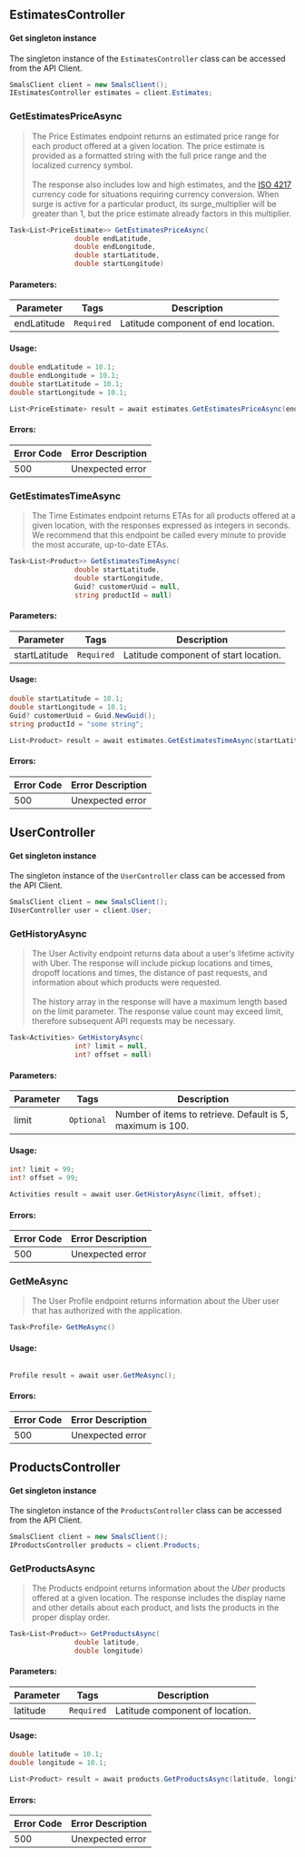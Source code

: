 ## EstimatesController

#### Get singleton instance
The singleton instance of the ``` EstimatesController ``` class can be accessed from the API Client.
```csharp
SmalsClient client = new SmalsClient();
IEstimatesController estimates = client.Estimates;
```

### GetEstimatesPriceAsync

> The Price Estimates endpoint returns an estimated price range
> for each product offered at a given location. The price estimate is
> provided as a formatted string with the full price range and the localized
> currency symbol.<br><br>The response also includes low and high estimates,
> and the [ISO 4217](http://en.wikipedia.org/wiki/ISO_4217) currency code for
> situations requiring currency conversion. When surge is active for a particular
> product, its surge_multiplier will be greater than 1, but the price estimate
> already factors in this multiplier.
> 

```csharp
Task<List<PriceEstimate>> GetEstimatesPriceAsync(
                double endLatitude,
                double endLongitude,
                double startLatitude,
                double startLongitude)
```

#### Parameters: 

| Parameter | Tags | Description |
|-----------|------|-------------|
| endLatitude |  ``` Required ```  | Latitude component of end location. || endLongitude |  ``` Required ```  | Longitude component of end location. || startLatitude |  ``` Required ```  | Latitude component of start location. || startLongitude |  ``` Required ```  | Longitude component of start location. |


#### Usage:
```csharp
double endLatitude = 10.1;
double endLongitude = 10.1;
double startLatitude = 10.1;
double startLongitude = 10.1;

List<PriceEstimate> result = await estimates.GetEstimatesPriceAsync(endLatitude, endLongitude, startLatitude, startLongitude);

```


#### Errors: 
| Error Code | Error Description |
|------------|-------------------|
| 500 | Unexpected error |




### GetEstimatesTimeAsync

> The Time Estimates endpoint returns ETAs for all products offered at a given location, with the responses expressed as integers in seconds. We recommend that this endpoint be called every minute to provide the most accurate, up-to-date ETAs.

```csharp
Task<List<Product>> GetEstimatesTimeAsync(
                double startLatitude,
                double startLongitude,
                Guid? customerUuid = null,
                string productId = null)
```

#### Parameters: 

| Parameter | Tags | Description |
|-----------|------|-------------|
| startLatitude |  ``` Required ```  | Latitude component of start location. || startLongitude |  ``` Required ```  | Longitude component of start location. || customerUuid |  ``` Optional ```  | Unique customer identifier to be used for experience customization. || productId |  ``` Optional ```  | Unique identifier representing a specific product for a given latitude & longitude. |


#### Usage:
```csharp
double startLatitude = 10.1;
double startLongitude = 10.1;
Guid? customerUuid = Guid.NewGuid();
string productId = "some string";

List<Product> result = await estimates.GetEstimatesTimeAsync(startLatitude, startLongitude, customerUuid, productId);

```


#### Errors: 
| Error Code | Error Description |
|------------|-------------------|
| 500 | Unexpected error |




## UserController

#### Get singleton instance
The singleton instance of the ``` UserController ``` class can be accessed from the API Client.
```csharp
SmalsClient client = new SmalsClient();
IUserController user = client.User;
```

### GetHistoryAsync

> The User Activity endpoint returns data about a user's lifetime activity with Uber. The response will include pickup locations and times, dropoff locations and times, the distance of past requests, and information about which products were requested.<br><br>The history array in the response will have a maximum length based on the limit parameter. The response value count may exceed limit, therefore subsequent API requests may be necessary.

```csharp
Task<Activities> GetHistoryAsync(
                int? limit = null,
                int? offset = null)
```

#### Parameters: 

| Parameter | Tags | Description |
|-----------|------|-------------|
| limit |  ``` Optional ```  | Number of items to retrieve. Default is 5, maximum is 100. || offset |  ``` Optional ```  | Offset the list of returned results by this amount. Default is zero. |


#### Usage:
```csharp
int? limit = 99;
int? offset = 99;

Activities result = await user.GetHistoryAsync(limit, offset);

```


#### Errors: 
| Error Code | Error Description |
|------------|-------------------|
| 500 | Unexpected error |




### GetMeAsync

> The User Profile endpoint returns information about the Uber user that has authorized with the application.

```csharp
Task<Profile> GetMeAsync()
```

#### Usage:
```csharp

Profile result = await user.GetMeAsync();

```


#### Errors: 
| Error Code | Error Description |
|------------|-------------------|
| 500 | Unexpected error |




## ProductsController

#### Get singleton instance
The singleton instance of the ``` ProductsController ``` class can be accessed from the API Client.
```csharp
SmalsClient client = new SmalsClient();
IProductsController products = client.Products;
```

### GetProductsAsync

> The Products endpoint returns information about the *Uber* products
> offered at a given location. The response includes the display name
> and other details about each product, and lists the products in the
> proper display order.
> 

```csharp
Task<List<Product>> GetProductsAsync(
                double latitude,
                double longitude)
```

#### Parameters: 

| Parameter | Tags | Description |
|-----------|------|-------------|
| latitude |  ``` Required ```  | Latitude component of location. || longitude |  ``` Required ```  | Longitude component of location. |


#### Usage:
```csharp
double latitude = 10.1;
double longitude = 10.1;

List<Product> result = await products.GetProductsAsync(latitude, longitude);

```


#### Errors: 
| Error Code | Error Description |
|------------|-------------------|
| 500 | Unexpected error |




